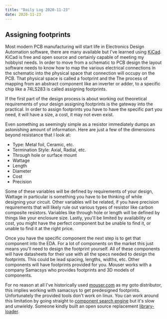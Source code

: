 ```yaml
---
title: "Daily Log 2020-11-23"
date: 2020-11-23
---
```


## Assigning footprints

Most modern PCB manufacturing will start life in Electronics Design Automation software, there are many available but I've learned using [KiCad](https://kicad.org/). KiCad is free and open source and certainly capable of meeting my hobbyist needs. In order to move from a schematic to PCB design the layout software needs to know how to map the various electrical connections in the schematic into the physical space that connection will occupy on the PCB. That physical space is called a footprint and the The process of mapping from an abstract component like an inverter or adder, to a specific chip like a 74LS283 is called assigning footprints.

If the first part of the design process is about working out theoretical requirements of your design assigning footprints is the gateway into the practical. In order to assign footprints you have to have the specific part you need, it will have a size, a cost, it may not even exist.

Even something as seemingly simple as a resistor immediately dumps an astonishing amount of information. Here are just a few of the dimensions beyond resistance that I look at:
* Type: Metal foil, Ceramic, etc.
* Termination Style: Axial, Radial, etc.
* Through hole or surface mount
* Wattage
* Length
* Diameter 
* Cost
* Precision

Some of these variables will be defined by requirements of your design, Wattage in particular is something you have to be thinking of while designing your circuit. Other variables will be related, if you have precision requirements that will likely rule out various types of resistor like carbon composite resistors. Variables like through hole or length will be defined by things like your enclosure size. Lastly, you'll be limited by availability or cost, you might have the perfect component but be unable to find it, or unable to find it at the right price.

Once you have the specific component the next step is to get that component into the EDA. For a lot of components on the market this just means you'll need to design the footprint yourself. All of these components will have datasheets for their use with all the specs needed to design the footprints. This could be lead spacing, lengths, widths, etc. Other components will have footprints provided for you. Mouser works with a company Samacsys who provides footprints and 3D models of components.

For no reason at all I've historically used [mouser.com](https://mouser.com) as my goto distributor, this implies working with samacsys to get predesigned footprints. Unfortunately the provided tools don't work on linux. You can work around this limitation by going straight to [component search engine](https://componentsearchengine.com/) but it's slow and unwieldy. Someone kindly built an open source replacement [library-loader](https://github.com/olback/library-loader).
